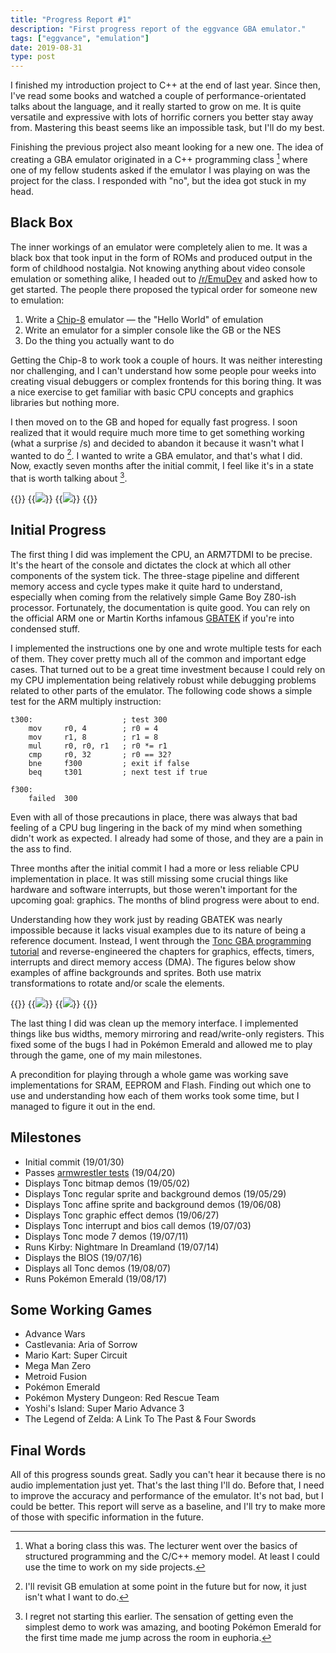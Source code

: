 ```yaml
---
title: "Progress Report #1"
description: "First progress report of the eggvance GBA emulator."
tags: ["eggvance", "emulation"]
date: 2019-08-31
type: post
---
```

I finished my introduction project to C++ at the end of last year. Since then, I've read some books and watched a couple of performance-orientated talks about the language, and it really started to grow on me. It is quite versatile and expressive with lots of horrific corners you better stay away from. Mastering this beast seems like an impossible task, but I'll do my best.

Finishing the previous project also meant looking for a new one. The idea of creating a GBA emulator originated in a C++ programming class [^1] where one of my fellow students asked if the emulator I was playing on was the project for the class. I responded with "no", but the idea got stuck in my head.

[^1]: What a boring class this was. The lecturer went over the basics of structured programming and the C/C++ memory model. At least I could use the time to work on my side projects.

## Black Box
The inner workings of an emulator were completely alien to me. It was a black box that took input in the form of ROMs and produced output in the form of childhood nostalgia. Not knowing anything about video console emulation or something alike, I headed out to [/r/EmuDev](https://www.reddit.com/r/EmuDev/) and asked how to get started. The people there proposed the typical order for someone new to emulation:

1. Write a [Chip-8](https://en.wikipedia.org/wiki/CHIP-8) emulator &mdash; the "Hello World" of emulation
2. Write an emulator for a simpler console like the GB or the NES
3. Do the thing you actually want to do

Getting the Chip-8 to work took a couple of hours. It was neither interesting nor challenging, and I can't understand how some people pour weeks into creating visual debuggers or complex frontends for this boring thing. It was a nice exercise to get familiar with basic CPU concepts and graphics libraries but nothing more.

I then moved on to the GB and hoped for equally fast progress. I soon realized that it would require much more time to get something working (what a surprise /s) and decided to abandon it because it wasn't what I wanted to do [^2]. I wanted to write a GBA emulator, and that's what I did. Now, exactly seven months after the initial commit, I feel like it's in a state that is worth talking about [^3].

[^2]: I'll revisit GB emulation at some point in the future but for now, it just isn't what I want to do.
[^3]: I regret not starting this earlier. The sensation of getting even the simplest demo to work was amazing, and booting Pokémon Emerald for the first time made me jump across the room in euphoria.

{{<wrap>}}
  {{<image src="img/pokemon-emerald.png" caption="Pokémon Emerald title screen">}}
  {{<image src="img/yoshis-island.png" caption="Yoshi's Island title screen">}}
{{</wrap>}}

## Initial Progress
The first thing I did was implement the CPU, an ARM7TDMI to be precise. It's the heart of the console and dictates the clock at which all other components of the system tick. The three-stage pipeline and different memory access and cycle types make it quite hard to understand, especially when coming from the relatively simple Game Boy Z80-ish processor. Fortunately, the documentation is quite good. You can rely on the official ARM one or Martin Korths infamous [GBATEK](https://problemkaputt.de/gbatek.htm) if you're into condensed stuff.

I implemented the instructions one by one and wrote multiple tests for each of them. They cover pretty much all of the common and important edge cases. That turned out to be a great time investment because I could rely on my CPU implementation being relatively robust while debugging problems related to other parts of the emulator. The following code shows a simple test for the ARM multiply instruction:

```armv4t
t300:                    ; test 300
    mov     r0, 4        ; r0 = 4
    mov     r1, 8        ; r1 = 8
    mul     r0, r0, r1   ; r0 *= r1
    cmp     r0, 32       ; r0 == 32?
    bne     f300         ; exit if false
    beq     t301         ; next test if true

f300:
    failed  300
```

Even with all of those precautions in place, there was always that bad feeling of a CPU bug lingering in the back of my mind when something didn't work as expected. I already had some of those, and they are a pain in the ass to find.

Three months after the initial commit I had a more or less reliable CPU implementation in place. It was still missing some crucial things like hardware and software interrupts, but those weren't important for the upcoming goal: graphics. The months of blind progress were about to end.

Understanding how they work just by reading GBATEK was nearly impossible because it lacks visual examples due to its nature of being a reference document. Instead, I went through the [Tonc GBA programming tutorial](https://www.coranac.com/tonc/text/) and reverse-engineered the chapters for graphics, effects, timers, interrupts and direct memory access (DMA). The figures below show examples of affine backgrounds and sprites. Both use matrix transformations to rotate and/or scale the elements.

{{<wrap>}}
  {{<image src="img/tonc-sbb-aff.png" caption="Tonc affine tiled background [demo](https://www.coranac.com/tonc/text/affbg.htm)">}}
  {{<image src="img/tonc-obj-aff.png" caption="Tonc affine sprite [demo](https://www.coranac.com/tonc/text/affobj.htm)">}}
{{</wrap>}}

The last thing I did was clean up the memory interface. I implemented things like bus widths, memory mirroring and read/write-only registers. This fixed some of the bugs I had in Pokémon Emerald and allowed me to play through the game, one of my main milestones.

A precondition for playing through a whole game was working save implementations for SRAM, EEPROM and Flash. Finding out which one to use and understanding how each of them works took some time, but I managed to figure it out in the end.

## Milestones
- Initial commit (19/01/30)
- Passes [armwrestler tests](https://github.com/Emu-Docs/Emu-Docs/tree/master/Game%20Boy%20Advance/test_roms/arm_wrestler) (19/04/20)
- Displays Tonc bitmap demos (19/05/02)
- Displays Tonc regular sprite and background demos (19/05/29)
- Displays Tonc affine sprite and background demos (19/06/08)
- Displays Tonc graphic effect demos (19/06/27)
- Displays Tonc interrupt and bios call demos (19/07/03)
- Displays Tonc mode 7 demos (19/07/11)
- Runs Kirby: Nightmare In Dreamland (19/07/14)
- Displays the BIOS (19/07/16)
- Displays all Tonc demos (19/08/07)
- Runs Pokémon Emerald (19/08/17)

## Some Working Games
- Advance Wars
- Castlevania: Aria of Sorrow
- Mario Kart: Super Circuit
- Mega Man Zero
- Metroid Fusion
- Pokémon Emerald
- Pokémon Mystery Dungeon: Red Rescue Team
- Yoshi's Island: Super Mario Advance 3
- The Legend of Zelda: A Link To The Past & Four Swords

## Final Words
All of this progress sounds great. Sadly you can't hear it because there is no audio implementation just yet. That's the last thing I'll do. Before that, I need to improve the accuracy and performance of the emulator. It's not bad, but I could be better. This report will serve as a baseline, and I'll try to make more of those with specific information in the future.
